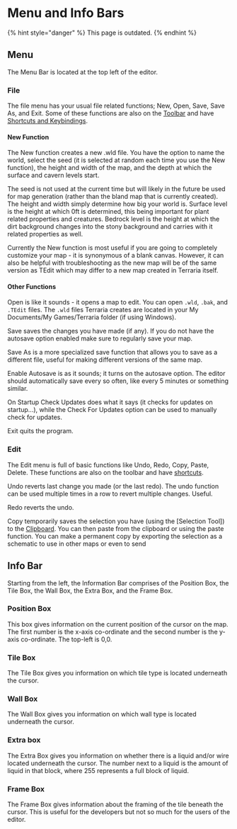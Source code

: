 # Menu and Info Bars

{% hint style="danger" %}
This page is outdated.
{% endhint %}

## Menu

The Menu Bar is located at the top left of the editor.

### File

The file menu has your usual file related functions; New, Open, Save, Save As, and Exit. Some of these functions are also on the [Toolbar](Toolbar) and have [Shortcuts and Keybindings](Shortcuts%20and%20Keybindings).

#### New Function

The New function creates a new .wld file. You have the option to name the world, select the seed \(it is selected at random each time you use the New function\), the height and width of the map, and the depth at which the surface and cavern levels start.

The seed is not used at the current time but will likely in the future be used for map generation \(rather than the bland map that is currently created\). The height and width simply determine how big your world is. Surface level is the height at which 0ft is determined, this being important for plant related properties and creatures. Bedrock level is the height at which the dirt background changes into the stony background and carries with it related properties as well.

Currently the New function is most useful if you are going to completely customize your map - it is synonymous of a blank canvas. However, it can also be helpful with troubleshooting as the new map will be of the same version as TEdit which may differ to a new map created in Terraria itself.

#### Other Functions

Open is like it sounds - it opens a map to edit. You can open `.wld`, `.bak`, and `.TEdit` files. The `.wld` files Terraria creates are located in your My Documents/My Games/Terraria folder \(if using Windows\).

Save saves the changes you have made \(if any\). If you do not have the autosave option enabled make sure to regularly save your map.

Save As is a more specialized save function that allows you to save as a different file, useful for making different versions of the same map.

Enable Autosave is as it sounds; it turns on the autosave option. The editor should automatically save every so often, like every 5 minutes or something similar.

On Startup Check Updates does what it says \(it checks for updates on startup...\), while the Check For Updates option can be used to manually check for updates.

Exit quits the program.

### Edit

The Edit menu is full of basic functions like Undo, Redo, Copy, Paste, Delete. These functions are also on the toolbar and have [shortcuts](shortcuts).

Undo reverts last change you made \(or the last redo\). The undo function can be used multiple times in a row to revert multiple changes. Useful.

Redo reverts the undo.

Copy temporarily saves the selection you have \(using the \[Selection Tool\]\) to the [Clipboard](Clipboard). You can then paste from the clipboard or using the paste function. You can make a permanent copy by exporting the selection as a schematic to use in other maps or even to send

## Info Bar

Starting from the left, the Information Bar comprises of the Position Box, the Tile Box, the Wall Box, the Extra Box, and the Frame Box.

### Position Box

This box gives information on the current position of the cursor on the map. The first number is the x-axis co-ordinate and the second number is the y-axis co-ordinate. The top-left is 0,0.

### Tile Box

The Tile Box gives you information on which tile type is located underneath the cursor.

### Wall Box

The Wall Box gives you information on which wall type is located underneath the cursor.

### Extra box

The Extra Box gives you information on whether there is a liquid and/or wire located underneath the cursor. The number next to a liquid is the amount of liquid in that block, where 255 represents a full block of liquid.

### Frame Box

The Frame Box gives information about the framing of the tile beneath the cursor. This is useful for the developers but not so much for the users of the editor.

